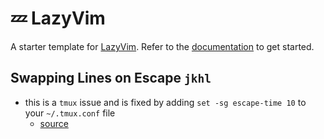 # 💤 LazyVim

A starter template for [LazyVim](https://github.com/LazyVim/LazyVim).
Refer to the [documentation](https://lazyvim.github.io/installation) to get started.

## Swapping Lines on Escape `jkhl`

- this is a `tmux` issue and is fixed by adding `set -sg escape-time 10` to your `~/.tmux.conf` file
  - [source](https://nathanshobbies.com/posts/lazyvim_lines/)
